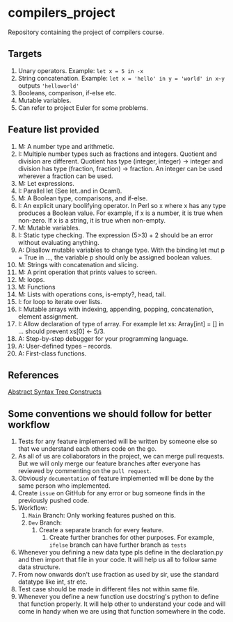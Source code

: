 # compilers_project
Repository containing the project of compilers course.

## Targets
1.  Unary operators. Example:  `let x = 5 in -x`
2.  String concatenation. Example: `let x = 'hello' in y = 'world' in x~y` outputs `'helloworld'`
3.  Booleans, comparison, if-else etc.
4.  Mutable variables.
5.  Can refer to project Euler for some problems.

## Feature list provided
1. M: A number type and arithmetic.
2. I: Multiple number types such as fractions and integers. Quotient and division are different. Quotient has type (integer, integer) -> integer and division has type (fraction, fraction) -> fraction. An integer can be used wherever a fraction can be used.
3. M: Let expressions.
4. I: Parallel let (See let..and in Ocaml).
5. M: A Boolean type, comparisons, and if-else.
6. I: An explicit unary boolifying operator. In Perl so x where x has any type produces a Boolean value. For example, if x is a number, it is true when non-zero. If x is a string, it is true when non-empty.
7. M: Mutable variables.
8. I: Static type checking. The expression (5>3) + 2 should be an error without evaluating anything.
9. A: Disallow mutable variables to change type. With the binding let mut p = True in ..., the variable p should only be assigned boolean values.
10. M: Strings with concatenation and slicing.
11. M: A print operation that prints values to screen.
12. M: loops.
13. M: Functions
14. M: Lists with operations cons, is-empty?, head, tail.
15. I: for loop to iterate over lists.
16. I: Mutable arrays with indexing, appending, popping, concatenation, element assignment.
17. I: Allow declaration of type of array. For example let xs: Array[int] = [] in ... should prevent xs[0] ← 5/3.
18. A: Step-by-step debugger for your programming language.
19. A: User-defined types – records.
20. A: First-class functions.

## References
[Abstract Syntax Tree Constructs](https://docs.python.org/3/library/ast.html)

## Some conventions we should follow for better workflow
1. Tests for any feature implemented will be written by someone else so that we understand each others code on the go.
2. As all of us are collaborators in the project, we can merge pull requests. But we will only merge our feature branches after everyone has reviewed by commenting on the `pull request`.
3. Obviously `documentation` of feature implemented will be done by the same person who implemented.
4. Create `issue` on GitHub for any error or bug someone finds in the previously pushed code.
5. Workflow:
    1. `Main` Branch: Only working features pushed on this. 
    2. `Dev` Branch:
        1. Create a separate branch for every feature.
            1. Create further branches for other purposes. For example, `ifelse` branch can have further branch as `tests`
6. Whenever you defining a new data type pls define in the declaration.py and then import that file in your code. It will help us all to follow same data structure.
7. From now onwards don't use fraction as used by sir, use the standard datatype like int, str etc.
8. Test case should be made in different files not within same file.
9. Whenever you define a new function use docstring's python to define that function properly. It will help other to understand your code and will come in handy when we are using that function somewhere in the code.